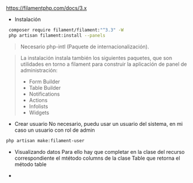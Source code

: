 ## 
https://filamentphp.com/docs/3.x

* Instalación
```bash
 composer require filament/filament:"^3.3" -W
 php artisan filament:install --panels
```
> Necesario php-intl (Paquete de internacionalización). 
 
> La instalación instala también los siguientes paquetes, que son utilidades en torno a filament para construir la aplicación de panel de administración:
> * Form Builder
> * Table Builder
> * Notifications
> * Actions
> * Infolists
> * Widgets

* Crear usuario
 No necesario, puedu usar un usuario del sistema, en mi caso un usuario con rol de admin
 
```bash
php artisan make:filament-user
```

* Visualizando datos
Para ello hay que completar en la clase del recurso correspondiente el mtétodo columns de la clase Table que retorna el método table
 
* 
